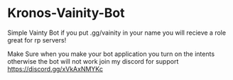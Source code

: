 # Kronos-Vainity-Bot
Simple Vainty Bot if you put .gg/vainity in your name you will recieve a role great for rp servers!

Make Sure when you make your bot application you turn on the intents otherwise the bot will not work join my discord for support https://discord.gg/xVkAxNMYKc
